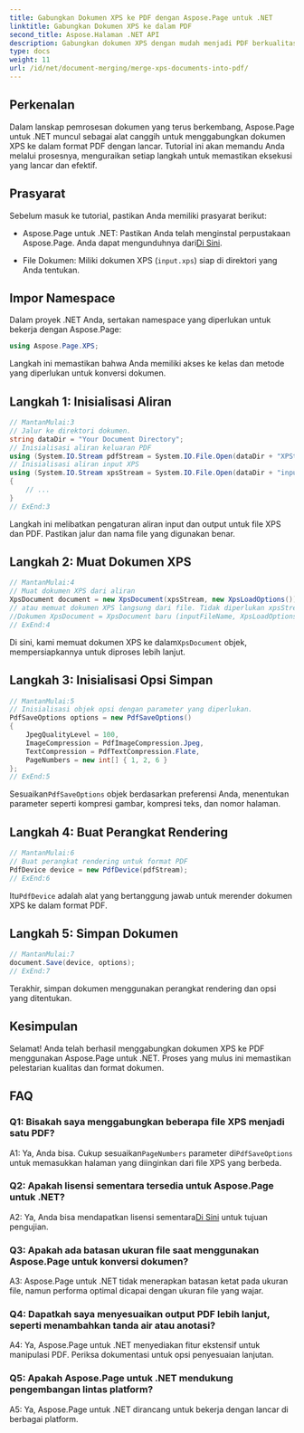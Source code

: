 ```yaml
---
title: Gabungkan Dokumen XPS ke PDF dengan Aspose.Page untuk .NET
linktitle: Gabungkan Dokumen XPS ke dalam PDF
second_title: Aspose.Halaman .NET API
description: Gabungkan dokumen XPS dengan mudah menjadi PDF berkualitas tinggi menggunakan Aspose.Page untuk .NET. Ikuti panduan langkah demi langkah kami untuk pengalaman konversi dokumen yang lancar.
type: docs
weight: 11
url: /id/net/document-merging/merge-xps-documents-into-pdf/
---
```

## Perkenalan

Dalam lanskap pemrosesan dokumen yang terus berkembang, Aspose.Page untuk .NET muncul sebagai alat canggih untuk menggabungkan dokumen XPS ke dalam format PDF dengan lancar. Tutorial ini akan memandu Anda melalui prosesnya, menguraikan setiap langkah untuk memastikan eksekusi yang lancar dan efektif.

## Prasyarat

Sebelum masuk ke tutorial, pastikan Anda memiliki prasyarat berikut:

-  Aspose.Page untuk .NET: Pastikan Anda telah menginstal perpustakaan Aspose.Page. Anda dapat mengunduhnya dari[Di Sini](https://releases.aspose.com/page/net/).

- File Dokumen: Miliki dokumen XPS (`input.xps`) siap di direktori yang Anda tentukan.

## Impor Namespace

Dalam proyek .NET Anda, sertakan namespace yang diperlukan untuk bekerja dengan Aspose.Page:

```csharp
using Aspose.Page.XPS;
```

Langkah ini memastikan bahwa Anda memiliki akses ke kelas dan metode yang diperlukan untuk konversi dokumen.

## Langkah 1: Inisialisasi Aliran

```csharp
// MantanMulai:3
// Jalur ke direktori dokumen.
string dataDir = "Your Document Directory";
// Inisialisasi aliran keluaran PDF
using (System.IO.Stream pdfStream = System.IO.File.Open(dataDir + "XPStoPDF_out.pdf", System.IO.FileMode.OpenOrCreate, System.IO.FileAccess.Write))
// Inisialisasi aliran input XPS
using (System.IO.Stream xpsStream = System.IO.File.Open(dataDir + "input.xps", System.IO.FileMode.Open))
{
    // ...
}
// ExEnd:3
```

Langkah ini melibatkan pengaturan aliran input dan output untuk file XPS dan PDF. Pastikan jalur dan nama file yang digunakan benar.

## Langkah 2: Muat Dokumen XPS

```csharp
// MantanMulai:4
// Muat dokumen XPS dari aliran
XpsDocument document = new XpsDocument(xpsStream, new XpsLoadOptions());
// atau memuat dokumen XPS langsung dari file. Tidak diperlukan xpsStream.
//Dokumen XpsDocument = XpsDocument baru (inputFileName, XpsLoadOptions baru ());
// ExEnd:4
```

 Di sini, kami memuat dokumen XPS ke dalam`XpsDocument` objek, mempersiapkannya untuk diproses lebih lanjut.

## Langkah 3: Inisialisasi Opsi Simpan

```csharp
// MantanMulai:5
// Inisialisasi objek opsi dengan parameter yang diperlukan.
PdfSaveOptions options = new PdfSaveOptions()
{
    JpegQualityLevel = 100,
    ImageCompression = PdfImageCompression.Jpeg,
    TextCompression = PdfTextCompression.Flate,
    PageNumbers = new int[] { 1, 2, 6 }
};
// ExEnd:5
```

 Sesuaikan`PdfSaveOptions` objek berdasarkan preferensi Anda, menentukan parameter seperti kompresi gambar, kompresi teks, dan nomor halaman.

## Langkah 4: Buat Perangkat Rendering

```csharp
// MantanMulai:6
// Buat perangkat rendering untuk format PDF
PdfDevice device = new PdfDevice(pdfStream);
// ExEnd:6
```

 Itu`PdfDevice` adalah alat yang bertanggung jawab untuk merender dokumen XPS ke dalam format PDF.

## Langkah 5: Simpan Dokumen

```csharp
// MantanMulai:7
document.Save(device, options);
// ExEnd:7
```

Terakhir, simpan dokumen menggunakan perangkat rendering dan opsi yang ditentukan.

## Kesimpulan

Selamat! Anda telah berhasil menggabungkan dokumen XPS ke PDF menggunakan Aspose.Page untuk .NET. Proses yang mulus ini memastikan pelestarian kualitas dan format dokumen.

## FAQ

### Q1: Bisakah saya menggabungkan beberapa file XPS menjadi satu PDF?

 A1: Ya, Anda bisa. Cukup sesuaikan`PageNumbers` parameter di`PdfSaveOptions` untuk memasukkan halaman yang diinginkan dari file XPS yang berbeda.

### Q2: Apakah lisensi sementara tersedia untuk Aspose.Page untuk .NET?

 A2: Ya, Anda bisa mendapatkan lisensi sementara[Di Sini](https://purchase.aspose.com/temporary-license/) untuk tujuan pengujian.

### Q3: Apakah ada batasan ukuran file saat menggunakan Aspose.Page untuk konversi dokumen?

A3: Aspose.Page untuk .NET tidak menerapkan batasan ketat pada ukuran file, namun performa optimal dicapai dengan ukuran file yang wajar.

### Q4: Dapatkah saya menyesuaikan output PDF lebih lanjut, seperti menambahkan tanda air atau anotasi?

A4: Ya, Aspose.Page untuk .NET menyediakan fitur ekstensif untuk manipulasi PDF. Periksa dokumentasi untuk opsi penyesuaian lanjutan.

### Q5: Apakah Aspose.Page untuk .NET mendukung pengembangan lintas platform?

A5: Ya, Aspose.Page untuk .NET dirancang untuk bekerja dengan lancar di berbagai platform.